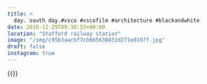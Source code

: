 ```yaml
---
title: >
  day. south day.#vsco #vscofilm #architecture #blackandwhite
date: 2016-12-29T09:30:53+00:00
location: "Stafford railway station"
image: "/img/c95b3aacbf7cb6b563b831d271e0197f.jpg"
draft: false
instagram: true
---
```


{{<photo src="/img/c95b3aacbf7cb6b563b831d271e0197f.jpg">}}
